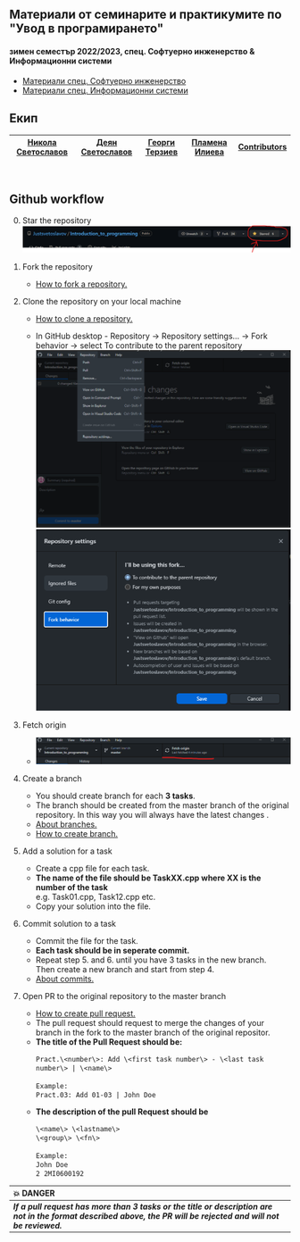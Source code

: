 ## Материали от семинарите и практикумите по "Увод в програмирането"
#### зимен семестър 2022/2023, спец. Софтуерно инженерство & Информационни системи
- [Материали спец. Софтуерно инженерство](https://github.com/Justsvetoslavov/Introduction_to_programming/tree/master/SI)
- [Материали спец. Информационни системи](https://github.com/Justsvetoslavov/Introduction_to_programming/tree/master/IS)

## Екип
| [Никола Светославов](https://github.com/Justsvetoslavov)  | [Деян Светославов](https://github.com/dejansvetoslavov) | [Георги Терзиев](https://github.com/GeorgiTerziev02) | [Пламена Илиева](https://github.com/plamena-ilieva)| [Contributors](https://github.com/Justsvetoslavov/Introduction_to_programming/graphs/contributors)|
| --- | --- | --- | --- | --- |

<br>

## Github workflow

0. Star the repository
![star the repo](images/star-the-repo.png)

1. Fork the repository 
    - [How to fork a repository.](https://docs.github.com/en/get-started/quickstart/fork-a-repo)

2. Clone the repository on your local machine 
    - [How to clone a repository.](https://docs.github.com/en/repositories/creating-and-managing-repositories/cloning-a-repository)

    - In GitHub desktop - Repository -> Repository settings... -> Fork behavior -> select To contribute to the parent repository
    ![repo menu](images/repository-settings-menu.png)
    ![repo-settings](images/repository-fork-settings.png)


3. Fetch origin
    - ![fetch origin](images/fetch-origin.png)

4. Create a branch 
    - You should create branch for each **3 tasks**.
    - The branch should be created from the master branch of the original repository. In this way you will always have the latest changes .
    - [About branches.](https://docs.github.com/en/pull-requests/collaborating-with-pull-requests/proposing-changes-to-your-work-with-pull-requests/about-branches)
    - [How to create branch.](https://docs.github.com/en/desktop/contributing-and-collaborating-using-github-desktop/making-changes-in-a-branch/managing-branches#creating-a-branch)

4. Add a solution for a task
    - Create a cpp file for each task.
    - **The name of the file should be TaskXX.cpp where XX is the number of the task**<br> e.g. Task01.cpp, Task12.cpp etc. 
    - Copy your solution into the file.

5. Commit solution to a task
    - Commit the file for the task.
    - **Each task should be in seperate commit.**
    - Repeat step 5. and 6. until you have 3 tasks in the new branch. <br />
      Then create a new branch and start from step 4.
    - [About commits.](https://docs.github.com/en/desktop/contributing-and-collaborating-using-github-desktop/making-changes-in-a-branch/committing-and-reviewing-changes-to-your-project#about-commits)

7. Open PR to the original repository to the master branch
    - [How to create pull request.](https://docs.github.com/en/pull-requests/collaborating-with-pull-requests/proposing-changes-to-your-work-with-pull-requests/creating-a-pull-request)
    - The pull request should request to merge the changes of your branch in the fork to the master branch of the original repositor.
    - **The title of the Pull Request should be:**
        ```
        Pract.\<number\>: Add \<first task number\> - \<last task number\> | \<name\>
        
        Example:
        Pract.03: Add 01-03 | John Doe
        ```
    - **The description of the pull Request should be**
        ```
        \<name\> \<lastname\>
        \<group\> \<fn\>

        Example:
        John Doe 
        2 2MI0600192
        ```


| :boom: **DANGER**|
|:-----------------|
| ***If a pull request has more than 3 tasks or the title or description are not in the format described above, the PR will be rejected and will not be reviewed.***|
